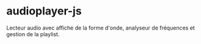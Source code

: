 # audioplayer-js
Lecteur audio avec affiche de la forme d'onde, analyseur de fréquences et gestion de la playlist.
